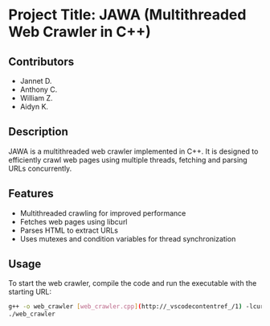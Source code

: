 # Project Title: JAWA (Multithreaded Web Crawler in C++)

## Contributors
- Jannet D.
- Anthony C.
- William Z.
- Aidyn K.

## Description
JAWA is a multithreaded web crawler implemented in C++. It is designed to efficiently crawl web pages using multiple threads, fetching and parsing URLs concurrently.

## Features
- Multithreaded crawling for improved performance
- Fetches web pages using libcurl
- Parses HTML to extract URLs
- Uses mutexes and condition variables for thread synchronization

## Usage
To start the web crawler, compile the code and run the executable with the starting URL:

```sh
g++ -o web_crawler [web_crawler.cpp](http://_vscodecontentref_/1) -lcurl -pthread
./web_crawler